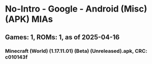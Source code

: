 # No-Intro - Google - Android (Misc) (APK) MIAs
## Games: 1, ROMs: 1, as of 2025-04-16

### Minecraft (World) (1.17.11.01) (Beta) (Unreleased).apk, CRC: c010143f
